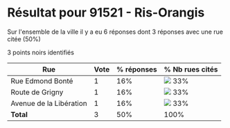 # Résultat pour 91521 - Ris-Orangis

Sur l'ensemble de la ville il y a eu 6 réponses dont 3 réponses avec une rue citée (50%)

3 points noirs identifiés

| Rue | Vote | % réponses | % Nb rues cités|
|-----|------|------------|----------------|
| Rue Edmond Bonté | 1 | 16% | <img src="../../img/bar_33.gif" />&nbsp;33%|
| Route de Grigny | 1 | 16% | <img src="../../img/bar_33.gif" />&nbsp;33%|
| Avenue de la Libération | 1 | 16% | <img src="../../img/bar_33.gif" />&nbsp;33%|
| **Total** | 3 | 50% | 100%|
